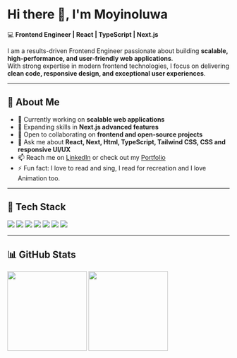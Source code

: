 # Hi there 👋, I'm Moyinoluwa

💻 **Frontend Engineer | React | TypeScript | Next.js**

I am a results-driven Frontend Engineer passionate about building **scalable, high-performance, and user-friendly web applications**.  
With strong expertise in modern frontend technologies, I focus on delivering **clean code, responsive design, and exceptional user experiences**.  

---

## 🔹 About Me
- 🔭 Currently working on **scalable web applications**  
- 🌱 Expanding skills in **Next.js advanced features**  
- 👯 Open to collaborating on **frontend and open-source projects**  
- 💬 Ask me about **React, Next, Html, TypeScript, Tailwind CSS, CSS and responsive UI/UX**  
- 📫 Reach me on [LinkedIn](https://www.linkedin.com/in/olawamide-moyinoluwa-aa1771278/) or check out my [Portfolio](https://my-portfolio-six-lac-92.vercel.app/)  
- ⚡ Fun fact:  I love to read and sing, I read for recreation and I love Animation too.  

---

## 🚀 Tech Stack
<p>
  <img src="https://img.shields.io/badge/JavaScript-F7DF1E?style=flat&logo=javascript&logoColor=black" />
  <img src="https://img.shields.io/badge/TypeScript-007ACC?style=flat&logo=typescript&logoColor=white" />
  <img src="https://img.shields.io/badge/React-20232A?style=flat&logo=react&logoColor=61DAFB" />
  <img src="https://img.shields.io/badge/Next.js-000000?style=flat&logo=next.js&logoColor=white" />
  <img src="https://img.shields.io/badge/TailwindCSS-38B2AC?style=flat&logo=tailwind-css&logoColor=white" />
  <img src="https://img.shields.io/badge/Git-F05032?style=flat&logo=git&logoColor=white" />
  <img src="https://img.shields.io/badge/GitHub-181717?style=flat&logo=github&logoColor=white" />
</p>

---

## 📊 GitHub Stats
<p>
  <img height="180em" src="https://github-readme-stats.vercel.app/api?username=MOYIN-21&show_icons=true&theme=radical" />
  <img height="180em" src="https://github-readme-streak-stats.herokuapp.com/?user=MOYIN-21&theme=radical" />
</p>
